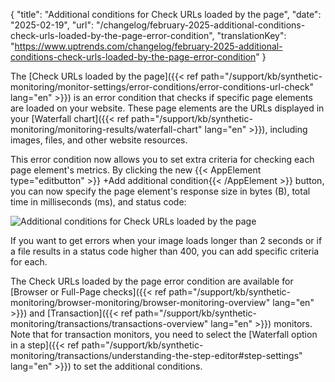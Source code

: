 {
  "title": "Additional conditions for Check URLs loaded by the page",
  "date": "2025-02-19",
  "url": "/changelog/february-2025-additional-conditions-check-urls-loaded-by-the-page-error-condition",
  "translationKey": "https://www.uptrends.com/changelog/february-2025-additional-conditions-check-urls-loaded-by-the-page-error-condition"
}

The [Check URLs loaded by the page]({{< ref path="/support/kb/synthetic-monitoring/monitor-settings/error-conditions/error-conditions-url-check" lang="en" >}}) is an error condition that checks if specific page elements are loaded on your website. These page elements are the URLs displayed in your [Waterfall chart]({{< ref path="/support/kb/synthetic-monitoring/monitoring-results/waterfall-chart" lang="en" >}}), including images, files, and other website resources.

This error condition now allows you to set extra criteria for checking each page element's metrics. By clicking the new {{< AppElement type="editbutton" >}} +Add additional condition{{< /AppElement >}} button, you can now specify the page element's response size in bytes (B), total time in milliseconds (ms), and status code:

![Additional conditions for Check URLs loaded by the page](/img/content/gif-additional-conditions-check-urls-loaded-by-page.gif)

If you want to get errors when your image loads longer than 2 seconds or if a file results in a status code higher than 400, you can add specific criteria for each.

The Check URLs loaded by the page error condition are available for [Browser or Full-Page checks]({{< ref path="/support/kb/synthetic-monitoring/browser-monitoring/browser-monitoring-overview" lang="en" >}}) and [Transaction]({{< ref path="/support/kb/synthetic-monitoring/transactions/transactions-overview" lang="en" >}}) monitors. Note that for transaction monitors, you need to select the [Waterfall option in a step]({{< ref path="/support/kb/synthetic-monitoring/transactions/understanding-the-step-editor#step-settings" lang="en" >}}) to set the additional conditions.